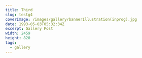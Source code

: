 ```yaml
---
title: Third
slug: testg4
coverImage: /images/gallery/bannerIllustration(inprog).jpg
date: 1993-05-03T05:32:34Z
excerpt: Gallery Post
width: 2459
height: 820
tags:
  - gallery
---
```

